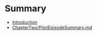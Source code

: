 # Summary

* [Introduction](README.md)
* [ChapterTwo/PilotEpisodeSummary.md](chaptertwo/chaptertwopilotepisodesummarymdmd.md)

